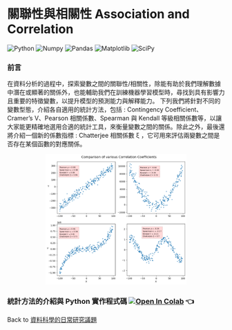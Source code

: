 # 關聯性與相關性 Association and Correlation   

![Python](https://img.shields.io/badge/Python-3.10.12-blue.svg) ![Numpy](https://img.shields.io/badge/NumPy-1.25.2-range.svg) ![Pandas](https://img.shields.io/badge/Pandas-2.0.3-range.svg) ![Matplotlib](https://img.shields.io/badge/Matplotlib-3.7.1-range.svg) ![SciPy](https://img.shields.io/badge/SciPy-1.11.4-range.svg)   

### 前言  
在資料分析的過程中，探索變數之間的關聯性/相關性，除能有助於我們理解數據中潛在或顯著的關係外，也能輔助我們在訓練機器學習模型時，尋找到具有影響力且重要的特徵變數，以提升模型的預測能力與解釋能力。
下列我們將針對不同的變數型態，介紹各自適用的統計方法，包括 : Contingency Coefficient、Cramer’s V、Pearson 相關係數、Spearman 與 Kendall 等級相關係數等，以讓大家能更精確地選用合適的統計工具，來衡量變數之間的關係。除此之外，最後還將介紹一個新的係數指標 : Chatterjee 相關係數  ξ ，它可用來評估兩變數之間是否存在某個函數的對應關係。

<p align="center">
      <img src="./imgs/Comparison_of_various_Correlation_Coefficients.png" width="65%" height="65%">
</p>

### 統計方法的介紹與 Python 實作程式碼   [![Open In Colab](https://colab.research.google.com/assets/colab-badge.svg)](https://colab.research.google.com/github/YenLinWu/Daily_Work_of_Data_Science/blob/Dev/Association_and_Correlation/Association_and_Correlation.ipynb)  :point_left:   
    
Back to [資料科學的日常研究議題](https://github.com/YenLinWu/Daily_Work_of_Data_Science/blob/main/README.md#%E8%B3%87%E6%96%99%E7%A7%91%E5%AD%B8%E7%9A%84%E6%97%A5%E5%B8%B8)
